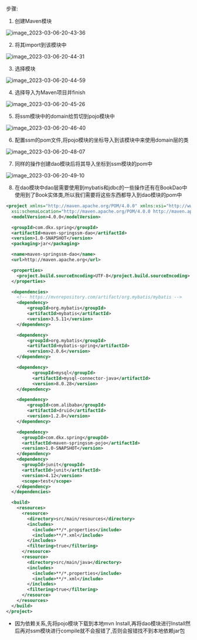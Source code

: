 步骤:

1. 创建Maven模块

![![image_2023-03-06-20-43-36](https://raw.githubusercontent.com/PigPigLetsGo/imeages/master/image_2023-03-06-20-43-36_20230307151537.png)](1_md_files/image_2023-03-06-20-43-36_20230307151537.png?v=1&type=image&token=V1:DIsRhdjvNviTbTFooiFlzit-cdR6S96AfyNXDQ2XGYw)

2. 将其import到该模块中

![![image_2023-03-06-20-44-31](https://raw.githubusercontent.com/PigPigLetsGo/imeages/master/image_2023-03-06-20-44-31_20230307151549.png)](1_md_files/image_2023-03-06-20-44-31_20230307151549.png?v=1&type=image&token=V1:bkeMrVbVLWzz2sG-MUr5ifVT5Y32YN_egoarDo08jrE)

3. 选择模块

![![image_2023-03-06-20-44-59](https://raw.githubusercontent.com/PigPigLetsGo/imeages/master/image_2023-03-06-20-44-59_20230307151600.png)](1_md_files/image_2023-03-06-20-44-59_20230307151600.png?v=1&type=image&token=V1:cGqp6eBvUwb0yoRYx6LojUubkb9B4orWt6T4CpP54_0)

4. 选择导入为Maven项目并finish

![![image_2023-03-06-20-45-26](https://raw.githubusercontent.com/PigPigLetsGo/imeages/master/image_2023-03-06-20-45-26_20230307151613.png)](1_md_files/image_2023-03-06-20-45-26_20230307151613.png?v=1&type=image&token=V1:6kUxZR8V6urZoBnrfPPykDW5KLUpcg2Quvds7FYkjBM)

5. 将ssm模块中的domain给剪切到pojo模块中

![![image_2023-03-06-20-46-40](https://raw.githubusercontent.com/PigPigLetsGo/imeages/master/image_2023-03-06-20-46-40_20230307151624.png)](1_md_files/image_2023-03-06-20-46-40_20230307151624.png?v=1&type=image&token=V1:nOlJeYZ1UVmeUIgrPjjcPrivdsFPN7kvjGH_eGLjKVA)

6. 配置ssm的pom文件,将pojo模块的坐标导入到该模块中来使用domain层的类

![![image_2023-03-06-20-48-07](https://raw.githubusercontent.com/PigPigLetsGo/imeages/master/image_2023-03-06-20-48-07_20230307151635.png)](1_md_files/image_2023-03-06-20-48-07_20230307151635.png?v=1&type=image&token=V1:CwB4gAptryoo0Jn_KJ_DoYJtOl2zrUENzUyMfWV5NUg)

7. 同样的操作创建dao模块后将其导入坐标到ssm模块的pom中

![![image_2023-03-06-20-49-10](https://raw.githubusercontent.com/PigPigLetsGo/imeages/master/image_2023-03-06-20-49-10_20230307151647.png)](1_md_files/image_2023-03-06-20-49-10_20230307151647.png?v=1&type=image&token=V1:iYMmkksju96HqeAG4qMjZeOwjRykLLaAfkVwAEej4NY)

8. 在dao模块中dao层需要使用到mybatis和jdbc的一些操作还有在BookDao中使用到了Book实体类,所以我们需要将这些东西都导入到dao模块的pom中

```xml
<project xmlns="http://maven.apache.org/POM/4.0.0" xmlns:xsi="http://www.w3.org/2001/XMLSchema-instance"
  xsi:schemaLocation="http://maven.apache.org/POM/4.0.0 http://maven.apache.org/xsd/maven-4.0.0.xsd">
  <modelVersion>4.0.0</modelVersion>

  <groupId>com.dkx.spring</groupId>
  <artifactId>maven-springssm-dao</artifactId>
  <version>1.0-SNAPSHOT</version>
  <packaging>jar</packaging>

  <name>maven-springssm-dao</name>
  <url>http://maven.apache.org</url>

  <properties>
    <project.build.sourceEncoding>UTF-8</project.build.sourceEncoding>
  </properties>

  <dependencies>
    <!-- https://mvnrepository.com/artifact/org.mybatis/mybatis -->
    <dependency>
        <groupId>org.mybatis</groupId>
        <artifactId>mybatis</artifactId>
        <version>3.5.11</version>
    </dependency>

    <dependency>
        <groupId>org.mybatis</groupId>
        <artifactId>mybatis-spring</artifactId>
        <version>2.0.6</version>
    </dependency>

    <dependency>
          <groupId>mysql</groupId>
          <artifactId>mysql-connector-java</artifactId>
          <version>8.0.28</version>
    </dependency>

    <dependency>
        <groupId>com.alibaba</groupId>
        <artifactId>druid</artifactId>
        <version>1.2.8</version>
    </dependency>

    <dependency>
      <groupId>com.dkx.spring</groupId>
      <artifactId>maven-springssm-pojo</artifactId>
      <version>1.0-SNAPSHOT</version>
    </dependency>
    <dependency>
      <groupId>junit</groupId>
      <artifactId>junit</artifactId>
      <version>4.12</version>
      <scope>test</scope>
    </dependency>
  </dependencies>

  <build>
    <resources>
      <resource>
        <directory>src/main/resources</directory>
        <includes>
          <include>**/*.properties</include>
          <include>**/*.xml</include>
        </includes>
        <filtering>true</filtering>
      </resource>
      <resource>
        <directory>src/main/java</directory>
        <includes>
          <include>**/*.properties</include>
          <include>**/*.xml</include>
        </includes>
        <filtering>true</filtering>
      </resource>
    </resources>
  </build>
</project>
```

- 因为依赖关系,先将pojo模块下载到本地mvn Install,再将dao模块进行Install然后再对ssm模块进行compile就不会报错了,否则会报错找不到本地依赖jar包
